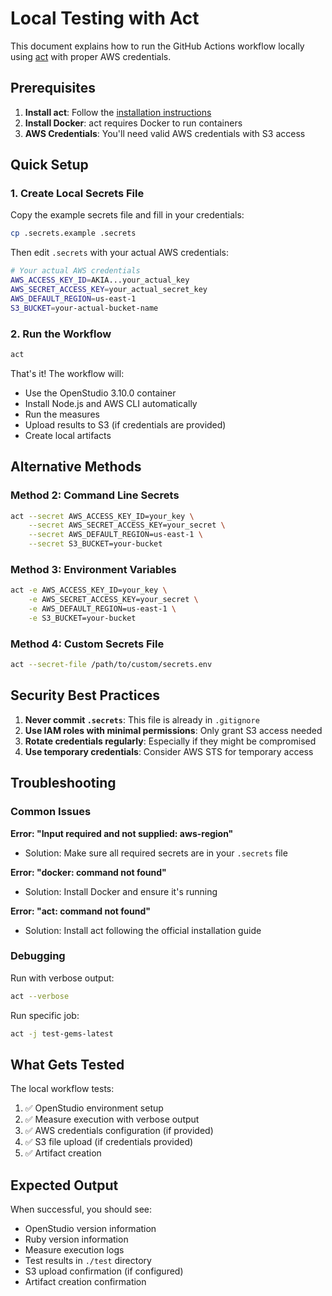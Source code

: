 # Local Testing with Act

This document explains how to run the GitHub Actions workflow locally using [act](https://github.com/nektos/act) with proper AWS credentials.

## Prerequisites

1. **Install act**: Follow the [installation instructions](https://github.com/nektos/act#installation)
2. **Install Docker**: act requires Docker to run containers
3. **AWS Credentials**: You'll need valid AWS credentials with S3 access

## Quick Setup

### 1. Create Local Secrets File

Copy the example secrets file and fill in your credentials:

```bash
cp .secrets.example .secrets
```

Then edit `.secrets` with your actual AWS credentials:

```bash
# Your actual AWS credentials
AWS_ACCESS_KEY_ID=AKIA...your_actual_key
AWS_SECRET_ACCESS_KEY=your_actual_secret_key
AWS_DEFAULT_REGION=us-east-1
S3_BUCKET=your-actual-bucket-name
```

### 2. Run the Workflow

```bash
act
```

That's it! The workflow will:
- Use the OpenStudio 3.10.0 container
- Install Node.js and AWS CLI automatically
- Run the measures
- Upload results to S3 (if credentials are provided)
- Create local artifacts

## Alternative Methods

### Method 2: Command Line Secrets

```bash
act --secret AWS_ACCESS_KEY_ID=your_key \
    --secret AWS_SECRET_ACCESS_KEY=your_secret \
    --secret AWS_DEFAULT_REGION=us-east-1 \
    --secret S3_BUCKET=your-bucket
```

### Method 3: Environment Variables

```bash
act -e AWS_ACCESS_KEY_ID=your_key \
    -e AWS_SECRET_ACCESS_KEY=your_secret \
    -e AWS_DEFAULT_REGION=us-east-1 \
    -e S3_BUCKET=your-bucket
```

### Method 4: Custom Secrets File

```bash
act --secret-file /path/to/custom/secrets.env
```

## Security Best Practices

1. **Never commit `.secrets`**: This file is already in `.gitignore`
2. **Use IAM roles with minimal permissions**: Only grant S3 access needed
3. **Rotate credentials regularly**: Especially if they might be compromised
4. **Use temporary credentials**: Consider AWS STS for temporary access

## Troubleshooting

### Common Issues

**Error: "Input required and not supplied: aws-region"**
- Solution: Make sure all required secrets are in your `.secrets` file

**Error: "docker: command not found"**
- Solution: Install Docker and ensure it's running

**Error: "act: command not found"**
- Solution: Install act following the official installation guide

### Debugging

Run with verbose output:
```bash
act --verbose
```

Run specific job:
```bash
act -j test-gems-latest
```

## What Gets Tested

The local workflow tests:
1. ✅ OpenStudio environment setup
2. ✅ Measure execution with verbose output
3. ✅ AWS credentials configuration (if provided)
4. ✅ S3 file upload (if credentials provided)
5. ✅ Artifact creation

## Expected Output

When successful, you should see:
- OpenStudio version information
- Ruby version information
- Measure execution logs
- Test results in `./test` directory
- S3 upload confirmation (if configured)
- Artifact creation confirmation
